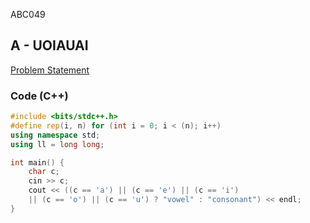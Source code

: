 ABC049

## A - UOIAUAI
[Problem Statement](https://atcoder.jp/contests/abc049/tasks/abc049_a)

### Code (C++)
```c++
#include <bits/stdc++.h>
#define rep(i, n) for (int i = 0; i < (n); i++)
using namespace std;
using ll = long long;

int main() {
    char c;
    cin >> c;
    cout << ((c == 'a') || (c == 'e') || (c == 'i')
    || (c == 'o') || (c == 'u') ? "vowel" : "consonant") << endl;
}
```